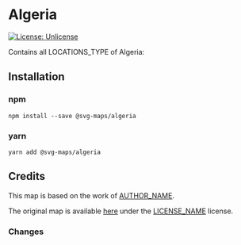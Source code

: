 #  Algeria

[![License: Unlicense](https://img.shields.io/badge/license-Unlicense-blue.svg)](http://unlicense.org/)

Contains all LOCATIONS_TYPE of Algeria:
<!-- List all the locations in alphabetical order -->

## Installation

### npm

`npm install --save @svg-maps/algeria`

### yarn

`yarn add @svg-maps/algeria`

## Credits

This map is based on the work of [AUTHOR_NAME](AUTHOR_PROFILE_LINK).

The original map is available [here](ORIGINAL_MAP_LINK) under the [LICENSE_NAME](LICENSE_LINK) license.

### Changes

<!-- 
List all the changes made in the SVG file
For example:
* Remove unnecessary attributes
* Replace title by name attributes
* Adjust viewBox
* Rename ids
* Sort `<path/>` alphabetically
-->
